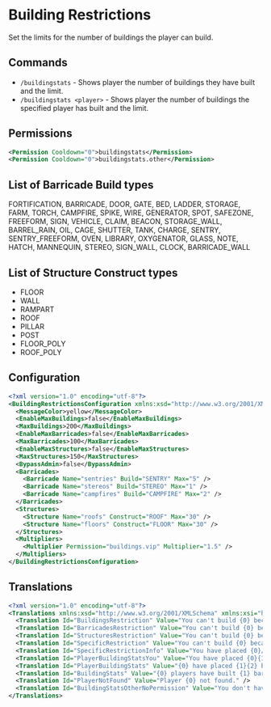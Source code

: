 # Building Restrictions
Set the limits for the number of buildings the player can build.

## Commands
- `/buildingstats` - Shows player the number of buildings they have built and the limit.
- `/buildingstats <player>` - Shows player the number of buildings the specified player has built and the limit. 

## Permissions
```xml
<Permission Cooldown="0">buildingstats</Permission>
<Permission Cooldown="0">buildingstats.other</Permission>
```

## List of Barricade Build types
FORTIFICATION, BARRICADE, DOOR, GATE, BED, LADDER, STORAGE, FARM, TORCH, CAMPFIRE, SPIKE, WIRE, GENERATOR, SPOT, SAFEZONE, FREEFORM, SIGN, VEHICLE, CLAIM, BEACON, STORAGE_WALL, BARREL_RAIN, OIL, CAGE, SHUTTER, TANK, CHARGE, SENTRY, SENTRY_FREEFORM, OVEN, LIBRARY, OXYGENATOR, GLASS, NOTE, HATCH, MANNEQUIN, STEREO, SIGN_WALL, CLOCK, BARRICADE_WALL

## List of Structure Construct types
- FLOOR
- WALL
- RAMPART
- ROOF
- PILLAR
- POST
- FLOOR_POLY
- ROOF_POLY

## Configuration
```xml
<?xml version="1.0" encoding="utf-8"?>
<BuildingRestrictionsConfiguration xmlns:xsd="http://www.w3.org/2001/XMLSchema" xmlns:xsi="http://www.w3.org/2001/XMLSchema-instance">
  <MessageColor>yellow</MessageColor>
  <EnableMaxBuildings>false</EnableMaxBuildings>
  <MaxBuildings>200</MaxBuildings>
  <EnableMaxBarricades>false</EnableMaxBarricades>
  <MaxBarricades>100</MaxBarricades>
  <EnableMaxStructures>false</EnableMaxStructures>
  <MaxStructures>150</MaxStructures>
  <BypassAdmin>false</BypassAdmin>
  <Barricades>
    <Barricade Name="sentries" Build="SENTRY" Max="5" />
    <Barricade Name="stereos" Build="STEREO" Max="1" />
    <Barricade Name="campfires" Build="CAMPFIRE" Max="2" />
  </Barricades>
  <Structures>
    <Structure Name="roofs" Construct="ROOF" Max="30" />
    <Structure Name="floors" Construct="FLOOR" Max="30" />
  </Structures>
  <Multipliers>
    <Multiplier Permission="buildings.vip" Multiplier="1.5" />
  </Multipliers>
</BuildingRestrictionsConfiguration>
```

## Translations
```xml
<?xml version="1.0" encoding="utf-8"?>
<Translations xmlns:xsd="http://www.w3.org/2001/XMLSchema" xmlns:xsi="http://www.w3.org/2001/XMLSchema-instance">
  <Translation Id="BuildingsRestriction" Value="You can't build {0} because you have reached the limit of max {1} buildings." />
  <Translation Id="BarricadesRestriction" Value="You can't build {0} because you have reached the limit of max {1} barricades." />
  <Translation Id="StructuresRestriction" Value="You can't build {0} because you have reached the limit of max {1} structures." />
  <Translation Id="SpecificRestriction" Value="You can't build {0} because you have reached the limit of max {1} {2}." />
  <Translation Id="SpecificRestrictionInfo" Value="You have placed {0}/{1} {2}." />
  <Translation Id="PlayerBuildingStatsYou" Value="You have placed {0}{1} barricades and {2}{3} structures, so in total {4}{5} buildings." />
  <Translation Id="PlayerBuildingStats" Value="{0} have placed {1}{2} barricades and {3}{4} structures, so in total {5}{6} buildings." />
  <Translation Id="BuildingStats" Value="{0} players have built {1} barricades and {2} structures, so in total {3} buildings." />
  <Translation Id="PlayerNotFound" Value="Player {0} not found." />
  <Translation Id="BuildingStatsOtherNoPermission" Value="You don't have permission to check other player building stats." />
</Translations>
```